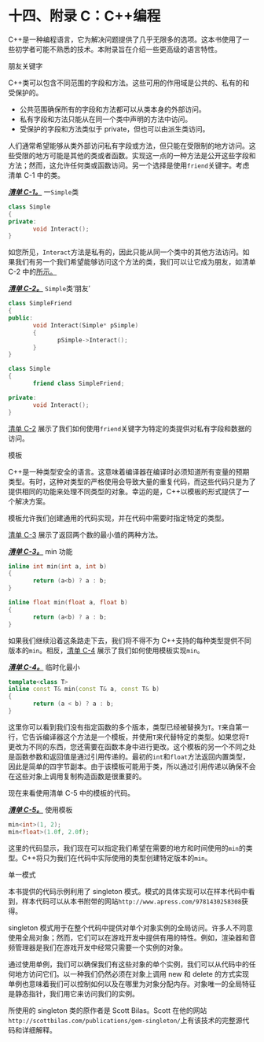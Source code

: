 # 十四、附录 C：C++编程

C++是一种编程语言，它为解决问题提供了几乎无限多的选项。这本书使用了一些初学者可能不熟悉的技术。本附录旨在介绍一些更高级的语言特性。

朋友关键字

C++类可以包含不同范围的字段和方法。这些可用的作用域是公共的、私有的和受保护的。

*   公共范围确保所有的字段和方法都可以从类本身的外部访问。
*   私有字段和方法只能从在同一个类中声明的方法中访问。
*   受保护的字段和方法类似于 private，但也可以由派生类访问。

人们通常希望能够从类外部访问私有字段或方法，但只能在受限制的地方访问。这些受限的地方可能是其他的类或者函数。实现这一点的一种方法是公开这些字段和方法；然而，这允许任何类或函数访问。另一个选择是使用`friend`关键字。考虑清单 C-1 中的类。

[***清单 C-1。***](#_list1) 一`Simple`类

```cpp
class Simple
{
private:
       void Interact();
}

```

如您所见，`Interact`方法是私有的，因此只能从同一个类中的其他方法访问。如果我们有另一个我们希望能够访问这个方法的类，我们可以让它成为朋友，如清单 C-2 中的[所示。](#list2)

[***清单 C-2。***](#_list2) `Simple`类‘朋友’

```cpp
class SimpleFriend
{
public:
       void Interact(Simple* pSimple)
       {
              pSimple->Interact();
       }
}

class Simple
{
       friend class SimpleFriend;

private:
       void Interact();
}

```

[清单 C-2](#list2) 展示了我们如何使用`friend`关键字为特定的类提供对私有字段和数据的访问。

模板

C++是一种类型安全的语言。这意味着编译器在编译时必须知道所有变量的预期类型。有时，这种对类型的严格使用会导致大量的重复代码，而这些代码只是为了提供相同的功能来处理不同类型的对象。幸运的是，C++以模板的形式提供了一个解决方案。

模板允许我们创建通用的代码实现，并在代码中需要时指定特定的类型。

[清单 C-3](#list3) 展示了返回两个数的最小值的两种方法。

[***清单 C-3。***](#_list3) min 功能

```cpp
inline int min(int a, int b)
{
       return (a<b) ? a : b;
}

inline float min(float a, float b)
{
       return (a<b) ? a : b;
}

```

如果我们继续沿着这条路走下去，我们将不得不为 C++支持的每种类型提供不同版本的`min`。相反，[清单 C-4](#list4) 展示了我们如何使用模板实现`min`。

[***清单 C-4。***](#_list4) 临时化最小

```cpp
template<class T>
inline const T& min(const T& a, const T& b)
{
       return (a < b) ? a : b;
}

```

这里你可以看到我们没有指定函数的多个版本，类型已经被替换为`T`。`T`来自第一行，它告诉编译器这个方法是一个模板，并使用`T`来代替特定的类型。如果您将`T`更改为不同的东西，您还需要在函数本身中进行更改。这个模板的另一个不同之处是函数参数和返回值是通过引用传递的。最初的`int`和`float`方法返回内置类型，因此是简单的四字节副本。由于该模板可能用于类，所以通过引用传递以确保不会在这些对象上调用复制构造函数是很重要的。

现在来看使用清单 C-5 中的模板的代码。

[***清单 C-5。***](#_list5) 使用模板

```cpp
min<int>(1, 2);
min<float>(1.0f, 2.0f);

```

这里的代码显示，我们现在可以指定我们希望在需要的地方和时间使用的`min`的类型。C++将只为我们在代码中实际使用的类型创建特定版本的`min`。

单一模式

本书提供的代码示例利用了 singleton 模式。模式的具体实现可以在样本代码中看到，样本代码可以从本书附带的网站`http://www.apress.com/9781430258308`获得。

singleton 模式用于在整个代码中提供对单个对象实例的全局访问。许多人不同意使用全局对象；然而，它们可以在游戏开发中提供有用的特性。例如，渲染器和音频管理器是我们在游戏开发中经常只需要一个实例的对象。

通过使用单例，我们可以确保我们有这些对象的单个实例，我们可以从代码中的任何地方访问它们。以一种我们仍然必须在对象上调用 new 和 delete 的方式实现单例也意味着我们可以控制如何以及在哪里为对象分配内存。对象唯一的全局特征是静态指针，我们用它来访问我们的实例。

所使用的 singleton 类的原作者是 Scott Bilas。Scott 在他的网站`http://scottbilas.com/publications/gem-singleton/`上有该技术的完整源代码和详细解释。
